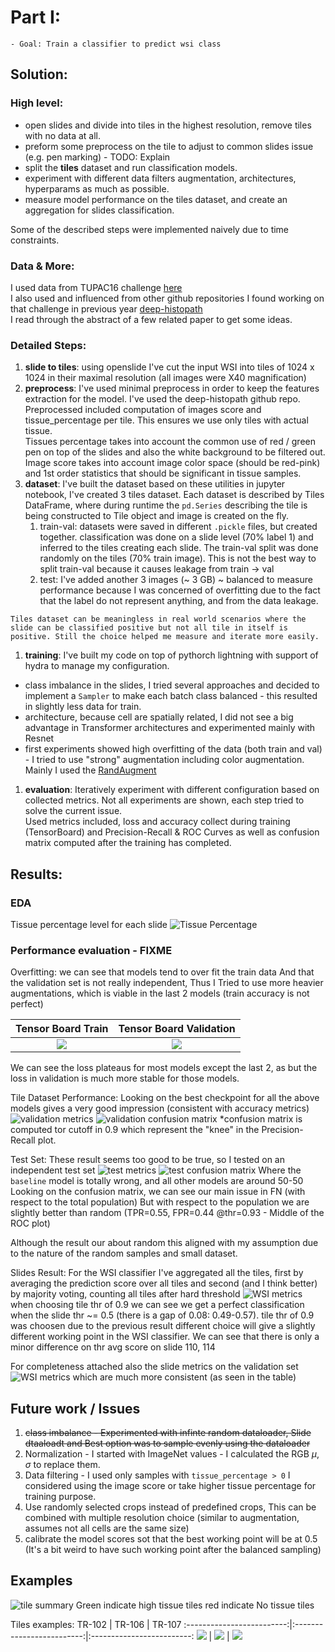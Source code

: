 # Part I:
    - Goal: Train a classifier to predict wsi class

## Solution:

### High level:
- open slides and divide into tiles in the highest resolution, remove tiles with no data at all.  
- preform some preprocess on the tile to adjust to common slides issue (e.g. pen marking) - TODO: Explain  
- split the **tiles** dataset and run classification models.
- experiment with different data filters augmentation, architectures, hyperparams as much as possible.
- measure model performance on the tiles dataset, and create an aggregation for slides classification.


Some of the described steps were implemented naively due to time constraints.

### Data & More:
I used data from TUPAC16 challenge [here](https://tupac.grand-challenge.org/TUPAC/)  
I also used and influenced from other github repositories I found working on that challenge in previous year [deep-histopath](https://github.com/CODAIT/deep-histopath/tree/master)  
I read through the abstract of a few related paper to get some ideas.

### Detailed Steps:
  1. **slide to tiles**: using openslide I've cut the input WSI into tiles of 1024 x 1024 in their maximal resolution (all images were X40 magnification)
  2. **preprocess**: I've used minimal preprocess in order to keep the features extraction for the model. I've used the deep-histopath github repo. Preprocessed included computation of images score and tissue_percentage per tile. This ensures we use only tiles with actual tissue. </br>
  Tissues percentage takes into account the common use of red / green pen on top of the slides and also the white background to be filtered out.</br>
  Image score takes into account image color space (should be red-pink) and 1st order statistics that should be significant in tissue samples.
  3. **dataset**: I've built the dataset based on these utilities in jupyter notebook, I've created 3 tiles dataset. Each dataset is described by Tiles DataFrame, where during runtime the `pd.Series` describing the tile is being constructed to Tile object and image is created on the fly.
     1. train-val: datasets were saved in different `.pickle` files, but created together. classification was done on a slide level (70% label 1) and inferred to the tiles creating each slide. The train-val split was done randomly on the tiles (70% train image). This is not the best way to split train-val because it causes leakage from train -> val
     2. test: I've added another 3 images (~ 3 GB) ~ balanced to measure performance because I was concerned of overfitting due to the fact that the label do not represent anything, and from the data leakage. </br>

    Tiles dataset can be meaningless in real world scenarios where the slide can be classified positive but not all tile in itself is positive. Still the choice helped me measure and iterate more easily.

  1. **training**: I've built my code on top of pythorch lightning with support of hydra to manage my configuration.  
  - class imbalance in the slides, I tried several approaches and decided to implement a `Sampler` to make each batch class balanced - this resulted in slightly less data for train.
  - architecture, because cell are spatially related, I did not see a big advantage in Transformer architectures and experimented mainly with Resnet
  - first experiments showed high overfitting of the data (both train and val) - I tried to use "strong" augmentation including color augmentation. Mainly I used the [RandAugment](https://arxiv.org/pdf/1909.13719)
  1. **evaluation**:  Iteratively experiment with different configuration based on collected metrics. Not all experiments are shown, each step tried to solve the current issue. </br>
  Used metrics included, loss and accuracy collect during training (TensorBoard) and Precision-Recall & ROC Curves as well as confusion matrix computed after the training has completed.


## Results:

### EDA
Tissue percentage level for each slide
![Tissue Percentage](./images/slides_tissue_percent.png)


### Performance evaluation  - FIXME

Overfitting:
we can see that models tend to over fit the train data And that the validation set is not really independent, Thus I Tried to use more heavier augmentations, which is viable in the last 2 models (train accuracy is not perfect)

Tensor Board Train         |  Tensor Board Validation
:-------------------------:|:-------------------------:
![](./images/train_tb.png)  |  ![](./images/validation_tb.png)


We can see the loss plateaus for most models except the last 2, as but the loss in validation is much more stable for those models.

Tile Dataset Performance:
Looking on the best checkpoint for all the above models gives a very good impression (consistent with accuracy metrics)
![validation metrics](./images/metrics_val.png "validation metrics")
![validation confusion matrix](./images/confusions_val.png "validation confusion matrix")
*confusion matrix is computed tor cutoff in 0.9 which represent the "knee" in the Precision-Recall plot.

Test Set: 
These result seems too good to be true, so I tested on an independent test set
![test metrics](./images/metrics_test.png "test metrics")
![test confusion matrix](./images/confusions_test.png "test confusion matrix")
Where the `baseline` model is totally wrong, and all other models are around 50-50 </br>
Looking on the confusion matrix, we can see our main issue in FN (with respect to the total population)
But with respect to the population we are slightly better than random (TPR=0.55, FPR=0.44 @thr=0.93 - Middle of the ROC plot)

Although the result our about random this aligned with my assumption due to the nature of the random samples and small dataset.


Slides Result:
For the WSI classifier I've aggregated all the tiles, first by averaging the prediction score over all tiles and second (and I think better) by majority voting, counting all tiles after hard threshold
![WSI metrics](./images/test_slide_mtr.png "WSI metrics test")
when choosing tile thr of 0.9 we can see we get a perfect classification when the slide thr ~= 0.5 (there is a gap of 0.08: 0.49-0.57). tile thr of 0.9 was choosen due to the previous result different choice will give a slightly different working point in the WSI classifier. We can see that there is only a minor difference on thr avg score on slide 110, 114

For completeness attached also the slide metrics on the validation set
![WSI metrics](./images/val_slide_mtr.png "WSI metrics val")
which are much more consistent (as seen in the table)



## Future work / Issues
 1. ~~class imbalance - Experimented with infinte random dataloader, Slide dtaaloadt and Best option was to sample evenly using the dataloader~~
 2. Normalization - I started with ImageNet values - I calculated the RGB $`\mu,  \sigma `$ to replace them.
 3. Data filtering - I used only samples with `tissue_percentage > 0` I considered using the image score or take higher tissue percentage for training purpose.
 4. Use randomly selected crops instead of predefined crops, This can be combined with multiple resolution choice (similar to augmentation, assumes not all cells are the same size)
 5. calibrate the model scores sot that the best working point will be at 0.5 (It's a bit weird to have such working point after the balanced sampling)

## Examples

![tile summary](./images/TUPAC-TR-104-32x-74256x90104-2320x2815-tile_summary.png "Tile summary slide 104")
Green indicate high tissue tiles red indicate No tissue tiles

Tiles examples:
TR-102                     |       TR-106              |        TR-107
:-------------------------:|:-------------------------:|:-------------------------:
![](./images/TUPAC-TR-102-tile-r42-c41-x40965-y41987-w1024-h1024.png)  |  ![](./images/TUPAC-TR-106-tile-r34-c45-x45066-y33792-w1024-h1024.png) |  ![](./images/TUPAC-TR-107-tile-r33-c10-x9217-y32777-w1024-h1024.png)



